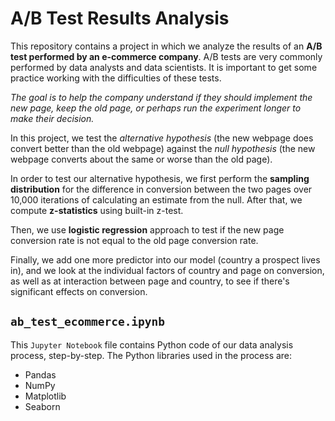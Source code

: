 # A/B Test Results Analysis 
This repository contains a project in which we analyze the results of an **A/B test performed by an e-commerce company**.
A/B tests are very commonly performed by data analysts and data scientists. It is important to get some practice working with the difficulties of these tests.

*The goal is to help the company understand if they should implement the new page, keep the old page, or perhaps run the experiment longer to make their decision.*

In this project, we test the *alternative hypothesis* (the new webpage does convert better than the old webpage) against the *null hypothesis* 
(the new webpage converts about the same or worse than the old page).

In order to test our alternative hypothesis, we first perform the **sampling distribution** for the difference in conversion between the two pages over 10,000 iterations 
of calculating an estimate from the null. After that, we compute **z-statistics** using built-in z-test. 

Then, we use **logistic regression** approach to test if the new page conversion rate is not equal to the old page conversion rate. 

Finally, we add one more predictor into our model (country a prospect lives in), and we look at the individual factors of country and page on conversion, 
as well as at interaction between page and country, to see if there's significant effects on conversion.

## `ab_test_ecommerce.ipynb` 
This `Jupyter Notebook` file contains Python code of our data analysis process, step-by-step. The Python libraries used in the process are:
* Pandas
* NumPy
* Matplotlib
* Seaborn
